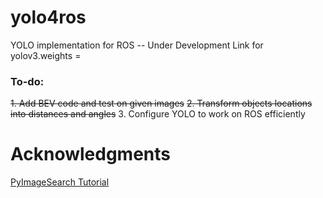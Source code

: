 # yolo4ros
YOLO implementation for ROS -- Under Development
Link for yolov3.weights = 

### To-do:
~~1. Add BEV code and test on given images~~
~~2. Transform objects locations into distances and angles~~
3. Configure YOLO to work on ROS efficiently

# Acknowledgments
[PyImageSearch Tutorial](https://www.pyimagesearch.com/2018/11/12/yolo-object-detection-with-opencv/)
